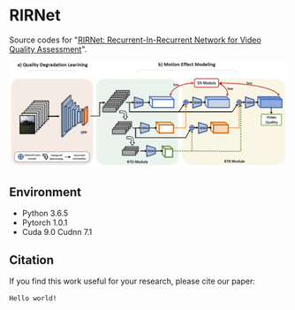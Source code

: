 # RIRNet
Source codes for "[RIRNet: Recurrent-In-Recurrent Network for Video Quality Assessment](https://dl.acm.org/doi/abs/10.1145/3394171.3413717)".

![image](https://github.com/cpf0079/RIRNet/blob/main/framework.png)

## Environment
* Python 3.6.5
* Pytorch 1.0.1
* Cuda 9.0 Cudnn 7.1 

## Citation
If you find this work useful for your research, please cite our paper:
```
Hello world!
```
